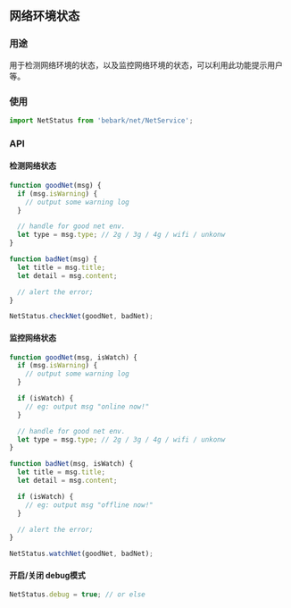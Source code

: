 ## 网络环境状态

### 用途

用于检测网络环境的状态，以及监控网络环境的状态，可以利用此功能提示用户等。

### 使用

```js
import NetStatus from 'bebark/net/NetService';
```

### API

#### 检测网络状态

```js
function goodNet(msg) {
  if (msg.isWarning) {
    // output some warning log
  }

  // handle for good net env.
  let type = msg.type; // 2g / 3g / 4g / wifi / unkonw
}

function badNet(msg) {
  let title = msg.title;
  let detail = msg.content;

  // alert the error;
}

NetStatus.checkNet(goodNet, badNet);
```

#### 监控网络状态

```js
function goodNet(msg, isWatch) {
  if (msg.isWarning) {
    // output some warning log
  }

  if (isWatch) {
    // eg: output msg "online now!" 
  }

  // handle for good net env.
  let type = msg.type; // 2g / 3g / 4g / wifi / unkonw
}

function badNet(msg, isWatch) {
  let title = msg.title;
  let detail = msg.content;

  if (isWatch) {
    // eg: output msg "offline now!"
  }

  // alert the error;
}

NetStatus.watchNet(goodNet, badNet);
```

#### 开启/关闭 debug模式

```js
NetStatus.debug = true; // or else
```

